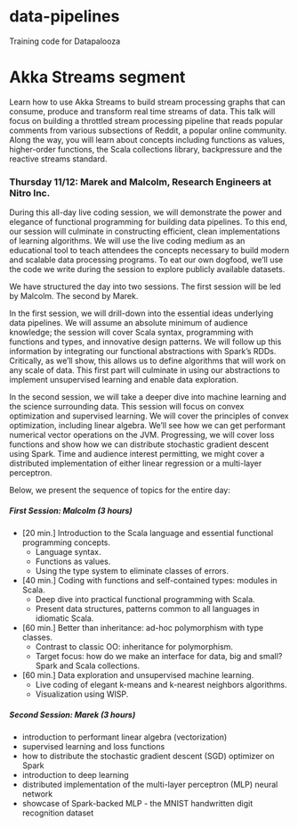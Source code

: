 # data-pipelines
Training code for Datapalooza


# Akka Streams segment
Learn how to use Akka Streams to build stream processing graphs that can consume, produce and transform real time streams of data. This talk will focus on building a throttled stream processing pipeline that reads popular comments from various subsections of Reddit, a popular online community. Along the way, you will learn about concepts including functions as values, higher-order functions, the Scala collections library, backpressure and the reactive streams standard.


### Thursday 11/12: Marek and Malcolm, Research Engineers at Nitro Inc.

During this all-day live coding session, we will demonstrate the power and elegance of functional programming for building data pipelines. To this end, our session will culminate in constructing efficient, clean implementations of learning algorithms. We will use the live coding medium as an educational tool to teach attendees the concepts necessary to build modern and scalable data processing programs. To eat our own dogfood, we’ll use the code we write during the session to explore publicly available datasets.

We have structured the day into two sessions. The first session will be led by Malcolm. The second by Marek.

In the first session, we will drill-down into the essential ideas underlying data pipelines. We will assume an absolute minimum of audience knowledge; the session will cover Scala syntax, programming with functions and types, and innovative design patterns. We will follow up this information by integrating our functional abstractions with Spark’s RDDs. Critically, as we’ll show, this allows us to define algorithms that will work on any scale of data. This first part will culminate in using our abstractions to implement unsupervised learning and enable data exploration.

In the second session, we will take a deeper dive into machine learning and the science surrounding data. This session will focus on convex optimization and supervised learning. We will cover the principles of convex optimization, including linear algebra. We’ll see how we can get performant numerical vector operations on the JVM. Progressing, we will cover loss functions and show how we can distribute stochastic gradient descent using Spark. Time and audience interest permitting, we might cover a distributed implementation of either linear regression or a multi-layer perceptron.

Below, we present the sequence of topics for the entire day:

##### First Session: Malcolm (3 hours)
* [20 min.] Introduction to the Scala language and essential functional programming concepts.
  * Language syntax.
  * Functions as values.
  * Using the type system to eliminate classes of errors.
* [40 min.] Coding with functions and self-contained types: modules in Scala.
  * Deep dive into practical functional programming with Scala.
  * Present data structures, patterns common to all languages in idiomatic Scala.
* [60 min.] Better than inheritance: ad-hoc polymorphism with type classes.
  * Contrast to classic OO: inheritance for polymorphism.
  * Target focus: how do we make an interface for data, big and small? Spark and Scala collections.
* [60 min.] Data exploration and unsupervised machine learning.
  * Live coding of elegant k-means and k-nearest neighbors algorithms.
  * Visualization using WISP.

##### Second Session: Marek (3 hours)
* introduction to performant linear algebra (vectorization)
* supervised learning and loss functions 
* how to distribute the stochastic gradient descent (SGD) optimizer on Spark
* introduction to deep learning
* distributed implementation of the multi-layer perceptron (MLP) neural network
* showcase of Spark-backed MLP - the MNIST handwritten digit recognition dataset
